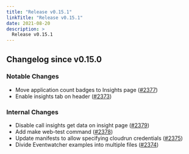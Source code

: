 ```yaml
---
title: "Release v0.15.1"
linkTitle: "Release v0.15.1"
date: 2021-08-20
description: >
  Release v0.15.1
---
```


## Changelog since v0.15.0

### Notable Changes
* Move application count badges to Insights page ([#2377](https://github.com/pipe-cd/pipecd/pull/2377))
* Enable insights tab on header ([#2373](https://github.com/pipe-cd/pipecd/pull/2373))

### Internal Changes
* Disable call insights get data on insight page ([#2379](https://github.com/pipe-cd/pipecd/pull/2379))
* Add make web-test command ([#2378](https://github.com/pipe-cd/pipecd/pull/2378))
* Update manifests to allow specifying cloudrun credentials ([#2375](https://github.com/pipe-cd/pipecd/pull/2375))
* Divide Eventwatcher examples into multiple files ([#2374](https://github.com/pipe-cd/pipecd/pull/2374))

